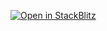 [![Open in StackBlitz](https://developer.stackblitz.com/img/open_in_stackblitz.svg)](https://stackblitz.com/github/baitando/dhbw-web/tree/master/02d_apis/uebung-2/result?file=index.html&terminal=stackblitz&title=Aufgabe%202%20Modul%202d%20%28APIs%29)